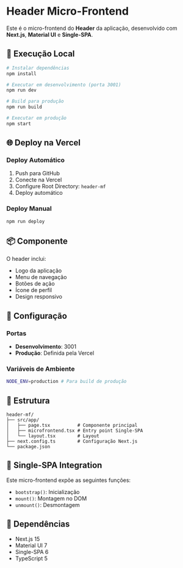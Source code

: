 # Header Micro-Frontend

Este é o micro-frontend do **Header** da aplicação, desenvolvido com **Next.js**, **Material UI** e **Single-SPA**.

## 🚀 Execução Local

```bash
# Instalar dependências
npm install

# Executar em desenvolvimento (porta 3001)
npm run dev

# Build para produção
npm run build

# Executar em produção
npm start
```

## 🌐 Deploy na Vercel

### Deploy Automático
1. Push para GitHub
2. Conecte na Vercel
3. Configure Root Directory: `header-mf`
4. Deploy automático

### Deploy Manual
```bash
npm run deploy
```

## 📦 Componente

O header inclui:
- Logo da aplicação
- Menu de navegação
- Botões de ação
- Ícone de perfil
- Design responsivo

## 🔧 Configuração

### Portas
- **Desenvolvimento**: 3001
- **Produção**: Definida pela Vercel

### Variáveis de Ambiente
```bash
NODE_ENV=production # Para build de produção
```

## 📁 Estrutura

```
header-mf/
├── src/app/
│   ├── page.tsx          # Componente principal
│   ├── microfrontend.tsx # Entry point Single-SPA
│   └── layout.tsx        # Layout
├── next.config.ts        # Configuração Next.js
└── package.json
```

## 🎯 Single-SPA Integration

Este micro-frontend expõe as seguintes funções:
- `bootstrap()`: Inicialização
- `mount()`: Montagem no DOM
- `unmount()`: Desmontagem

## 🔗 Dependências

- Next.js 15
- Material UI 7
- Single-SPA 6
- TypeScript 5
